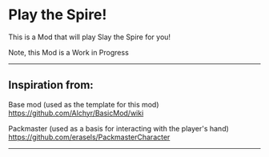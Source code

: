 # Play the Spire!

This is a Mod that will play Slay the Spire for you!

Note, this Mod is a Work in Progress

---

## Inspiration from:

Base mod (used as the template for this mod)
https://github.com/Alchyr/BasicMod/wiki

Packmaster (used as a basis for interacting with the player's hand)
https://github.com/erasels/PackmasterCharacter

---
